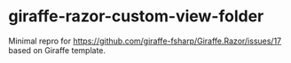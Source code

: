 # giraffe-razor-custom-view-folder

Minimal repro for https://github.com/giraffe-fsharp/Giraffe.Razor/issues/17 based on Giraffe template.
